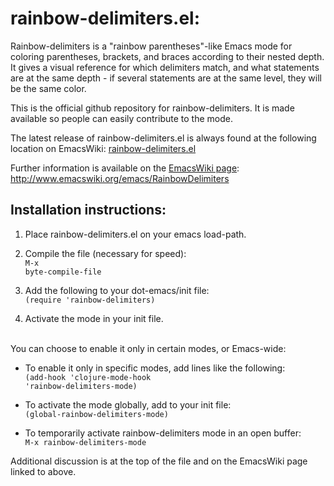 
rainbow-delimiters.el:
======================

Rainbow-delimiters is a "rainbow parentheses"-like Emacs mode for coloring parentheses, brackets, and braces according to their nested depth. It gives a visual reference for which delimiters match, and what statements are at the same depth - if several statements are at the same level, they will be the same color.

This is the official github repository for rainbow-delimiters. It is made available so people can easily contribute to the mode.

The latest release of rainbow-delimiters.el is always found at the following location on EmacsWiki:
[rainbow-delimiters.el](http://www.emacswiki.org/emacs/download/rainbow-delimiters.el)

Further information is available on the [EmacsWiki page](http://www.emacswiki.org/emacs/RainbowDelimiters):
<br />http://www.emacswiki.org/emacs/RainbowDelimiters



Installation instructions:
--------------------------

1. Place rainbow-delimiters.el on your emacs load-path.

2. Compile the file (necessary for speed):
<br /><code>M-x byte-compile-file <location of rainbow-delimiters.el></code>
3. Add the following to your dot-emacs/init file:
<br /><code>(require 'rainbow-delimiters)</code>
4. Activate the mode in your init file.
<br />
You can choose to enable it only in certain modes, or Emacs-wide:


- To enable it only in specific modes, add lines like the following:
<br /><code>(add-hook 'clojure-mode-hook 'rainbow-delimiters-mode)</code>


- To activate the mode globally, add to your init file:
<br /><code>(global-rainbow-delimiters-mode)</code>


- To temporarily activate rainbow-delimiters mode in an open buffer:
<br /><code>M-x rainbow-delimiters-mode</code>

Additional discussion is at the top of the file and on the EmacsWiki page linked to above.
